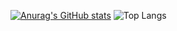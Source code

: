 [![Anurag's GitHub stats](https://github-readme-stats.vercel.app/api?username=forengeit345)](https://github.com/anuraghazra/github-readme-stats)
![Top Langs](https://github-readme-stats.vercel.app/api/top-langs/?username=forengeit345&size_weight=0.5&count_weight=0.5)
